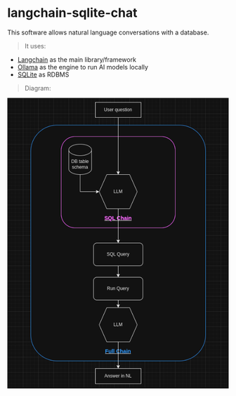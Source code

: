 # langchain-sqlite-chat

This software allows natural language conversations with a database.

> It uses:

- [Langchain](https://python.langchain.com/v0.2/docs/introduction/) as the main library/framework
- [Ollama](https://ollama.com/) as the engine to run AI models locally
- [SQLite](https://www.sqlite.org/) as RDBMS

> Diagram:

![diagram](diagram.png)
